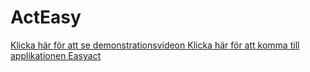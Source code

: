 ActEasy
=======

[Klicka här för att se demonstrationsvideon ](https://www.youtube.com/watch?v=S7NIj3FYow8&feature=youtu.be)
[Klicka här för att komma till applikationen Easyact ](http://easyact-portfolio80.rhcloud.com)